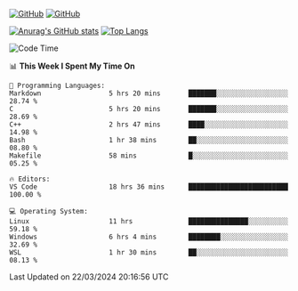 [![GitHub](https://img.shields.io/github/followers/sharpxk?style=social)](https://github.com/sharpxk) [![GitHub](https://img.shields.io/github/stars/sharpxk?style=social)](https://github.com/sharpxk)

[![Anurag's GitHub stats](https://github-readme-stats-git-masterrstaa-rickstaa.vercel.app/api?username=sharpxk&hide=contribs,prs,issues&show_icons=true&theme=tokyonight)](https://github.com/anuraghazra/github-readme-stats)
[![Top Langs](https://github-readme-stats-git-masterrstaa-rickstaa.vercel.app/api/top-langs/?username=sharpxk&layout=compact&theme=tokyonight)](https://github.com/anuraghazra/github-readme-stats)

<!--START_SECTION:waka-->
![Code Time](http://img.shields.io/badge/Code%20Time-469%20hrs%2021%20mins-blue)

📊 **This Week I Spent My Time On** 

```text
💬 Programming Languages: 
Markdown                 5 hrs 20 mins       ███████░░░░░░░░░░░░░░░░░░   28.74 % 
C                        5 hrs 20 mins       ███████░░░░░░░░░░░░░░░░░░   28.69 % 
C++                      2 hrs 47 mins       ████░░░░░░░░░░░░░░░░░░░░░   14.98 % 
Bash                     1 hr 38 mins        ██░░░░░░░░░░░░░░░░░░░░░░░   08.80 % 
Makefile                 58 mins             █░░░░░░░░░░░░░░░░░░░░░░░░   05.25 % 

🔥 Editors: 
VS Code                  18 hrs 36 mins      █████████████████████████   100.00 % 

💻 Operating System: 
Linux                    11 hrs              ███████████████░░░░░░░░░░   59.18 % 
Windows                  6 hrs 4 mins        ████████░░░░░░░░░░░░░░░░░   32.69 % 
WSL                      1 hr 30 mins        ██░░░░░░░░░░░░░░░░░░░░░░░   08.13 % 
```


 Last Updated on 22/03/2024 20:16:56 UTC
<!--END_SECTION:waka-->
